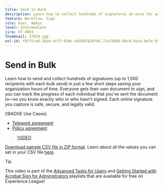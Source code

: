 ```yaml
---
title: Send in Bulk
description: Learn how to collect hundreds of signatures at once for any document in just a few short steps
feature: Workflow, Sign
role: User, Admin
level: Intermediate
jira: KT-4963
thumbnail: 37839.jpg
exl-id: f81f5ce8-26ad-4c73-934c-da580782bf84,71a748b0-48c9-4a1e-befe-d5f311d6c05e
---
```

# Send in Bulk

Learn how to send and collect hundreds of signatures (up to 1,000 recipients with each bulk send) in just a few short steps saving your organization hours of time. Everyone gets their own document to sign, and you can track the progress of each individual that you've sent the document to—so you know exactly who or who hasn't signed. Each online signature you capture is safe, secure, and legally valid.

[!BADGE Use Cases]

* [Telework agreement](https://experienceleague.adobe.com/docs/document-cloud-learn/sign-learning-hub/expand/recipes/gov/usecasegovtelework.html?lang=en)
* [Policy agreement](https://experienceleague.adobe.com/docs/document-cloud-learn/sign-learning-hub/expand/recipes/com/usecasecompolicy.html?lang=en)

>[!VIDEO](https://video.tv.adobe.com/v/33655?quality=12&learn=on&hidetitle=true)

[Download sample CSV file in ZIP format](../assets/sendInBulkSample.zip). Learn about all the values you can set in your CSV file [here](https://helpx.adobe.com/sign/adv-user/send-in-bulk/send-with-csv.html).

>[!TIP]
>
>This video is part of the [Advanced Tasks for Users](https://experienceleague.adobe.com/en/playlists/acrobat-sign-perform-advanced-tasks-business-users) and [Getting Started with Acrobat Sign for Administrators](https://experienceleague.adobe.com/en/playlists/acrobat-sign-get-started-administrators) playlists that are available for free on Experience League!
